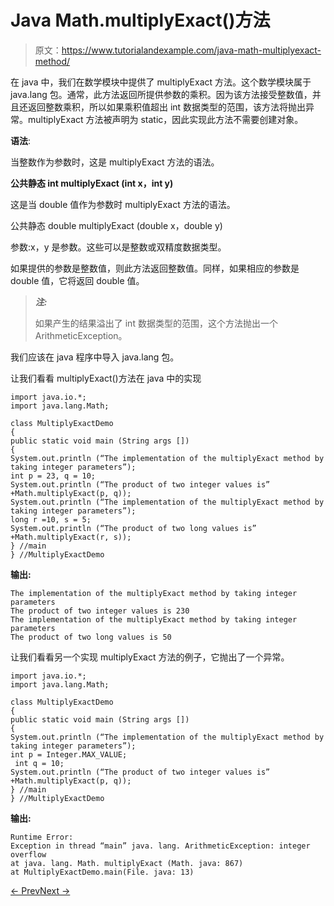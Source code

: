# Java Math.multiplyExact()方法

> 原文：<https://www.tutorialandexample.com/java-math-multiplyexact-method/>

在 java 中，我们在数学模块中提供了 multiplyExact 方法。这个数学模块属于 java.lang 包。通常，此方法返回所提供参数的乘积。因为该方法接受整数值，并且还返回整数乘积，所以如果乘积值超出 int 数据类型的范围，该方法将抛出异常。multiplyExact 方法被声明为 static，因此实现此方法不需要创建对象。

**语法**:

当整数作为参数时，这是 multiplyExact 方法的语法。

**公共静态 int multiplyExact (int x，int y)**

这是当 double 值作为参数时 multiplyExact 方法的语法。

公共静态 double multiplyExact (double x，double y)

参数:x，y 是参数。这些可以是整数或双精度数据类型。

如果提供的参数是整数值，则此方法返回整数值。同样，如果相应的参数是 double 值，它将返回 double 值。

> ***注:***
> 
> 如果产生的结果溢出了 int 数据类型的范围，这个方法抛出一个 ArithmeticException。

我们应该在 java 程序中导入 java.lang 包。

让我们看看 multiplyExact()方法在 java 中的实现

```
import java.io.*; 
import java.lang.Math;

class MultiplyExactDemo
{
public static void main (String args []) 
{
System.out.println (“The implementation of the multiplyExact method by taking integer parameters”);
int p = 23, q = 10;
System.out.println (“The product of two integer values is” +Math.multiplyExact(p, q));
System.out.println (“The implementation of the multiplyExact method by taking integer parameters”);
long r =10, s = 5;
System.out.println (“The product of two long values is” +Math.multiplyExact(r, s));
} //main
} //MultiplyExactDemo 
```

**输出:**

```
The implementation of the multiplyExact method by taking integer parameters
The product of two integer values is 230
The implementation of the multiplyExact method by taking integer parameters
The product of two long values is 50 
```

让我们看看另一个实现 multiplyExact 方法的例子，它抛出了一个异常。

```
import java.io.*;
import java.lang.Math;

class MultiplyExactDemo
{
public static void main (String args []) 
{
System.out.println (“The implementation of the multiplyExact method by taking integer parameters”);
int p = Integer.MAX_VALUE; 
 int q = 10;
System.out.println (“The product of two integer values is” +Math.multiplyExact(p, q));
} //main
} //MultiplyExactDemo 
```

**输出:**

```
Runtime Error:
Exception in thread “main” java. lang. ArithmeticException: integer overflow 
at java. lang. Math. multiplyExact (Math. java: 867)
at MultiplyExactDemo.main(File. java: 13)
```

[← Prev](https://www.tutorialandexample.com/java-math-min-method/)[Next →](https://www.tutorialandexample.com/java-math-multiplyfull-method/)